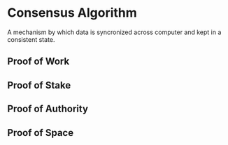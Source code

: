# Consensus Algorithm

A mechanism by which data is syncronized across computer and kept in a consistent state.

## Proof of Work

## Proof of Stake

## Proof of Authority

## Proof of Space

